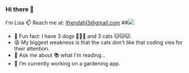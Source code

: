### Hi there 👋

I'm Lisa
📫 Reach me at: lfrendahl3@gmail.com
##<img src='https://www.codewars.com/users/lfrendahl/badges/large'>

- 🌟 Fun fact: I have 3 dogs 🐶🐶🐶 and 3 cats 🐱🐱🐱. 
- 😩 My biggest weakness is that the cats don't like that coding vies for their attention.  
- 💬 Ask me about 📚 what I'm reading...
- 🌱 I’m currently working on a gardening app.

<!--
**lfrendahl/lfrendahl** is a ✨ _special_ ✨ repository because its `README.md` (this file) appears on your GitHub profile.

Here are some ideas to get you started:

- 🔭 I’m currently working on ...
- 🌱 I’m currently learning ...
- 👯 I’m looking to collaborate on ...
- 🤔 I’m looking for help with ...
- 💬 Ask me about ...
- 📫 How to reach me: ...
- 😄 Pronouns: ...
-->
